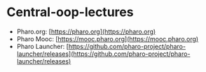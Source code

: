 # Central-oop-lectures

- Pharo.org: [https://pharo.org](https://pharo.org)
- Pharo Mooc: [https://mooc.pharo.org](https://mooc.pharo.org)
- Pharo Launcher: [https://github.com/pharo-project/pharo-launcher/releases](https://github.com/pharo-project/pharo-launcher/releases)
